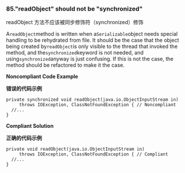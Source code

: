 ### 85."readObject" should not be "synchronized"

readObject 方法不应该被同步修饰符（synchronized）修饰

A`readObject`method is written when a`Serializable`object needs special handling to be rehydrated from file. It should be the case that the object being created by`readObject`is only visible to the thread that invoked the method, and the`synchronized`keyword is not needed, and using`synchronized`anyway is just confusing. If this is not the case, the method should be refactored to make it the case.


**Noncompliant Code Example**

**错误的代码示例**

```
private synchronized void readObject(java.io.ObjectInputStream in)
     throws IOException, ClassNotFoundException { // Noncompliant
  //...
}
```

**Compliant Solution**

**正确的代码示例**


```
private void readObject(java.io.ObjectInputStream in)
     throws IOException, ClassNotFoundException { // Compliant
  //...
}
```